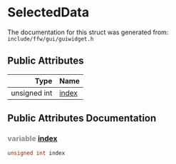 SelectedData
===================================


The documentation for this struct was generated from: `include/ffw/gui/guiwidget.h`



## Public Attributes

| Type | Name |
| -------: | :------- |
|  unsigned int | [index](#686c679c) |


## Public Attributes Documentation

### <span style="opacity:0.5;">variable</span> <a id="686c679c" href="#686c679c">index</a>

```cpp
unsigned int index
```





